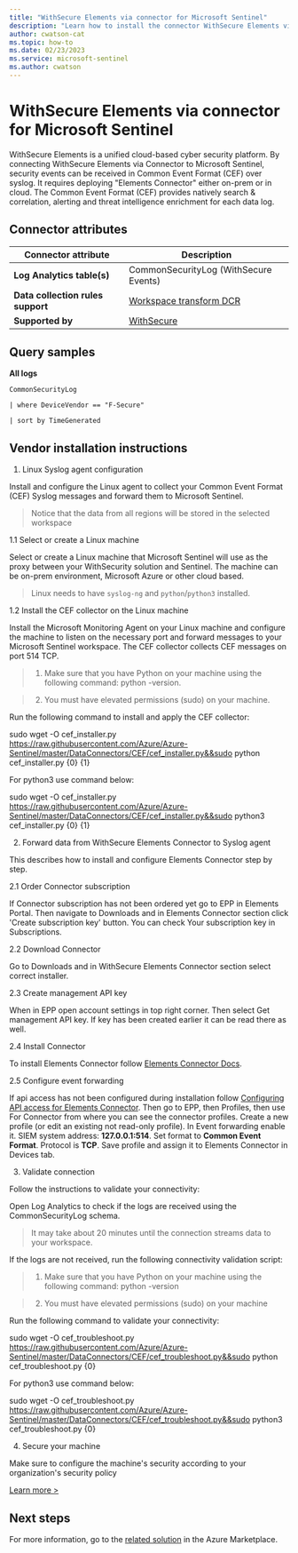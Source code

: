 ```yaml
---
title: "WithSecure Elements via connector for Microsoft Sentinel"
description: "Learn how to install the connector WithSecure Elements via to connect your data source to Microsoft Sentinel."
author: cwatson-cat
ms.topic: how-to
ms.date: 02/23/2023
ms.service: microsoft-sentinel
ms.author: cwatson
---
```


# WithSecure Elements via connector for Microsoft Sentinel

WithSecure Elements is a unified cloud-based cyber security platform.
By connecting WithSecure Elements via Connector to Microsoft Sentinel, security events can be received in Common Event Format (CEF) over syslog.
It requires deploying "Elements Connector" either on-prem or in cloud.
The Common Event Format (CEF) provides natively search & correlation, alerting and threat intelligence enrichment for each data log.

## Connector attributes

| Connector attribute | Description |
| --- | --- |
| **Log Analytics table(s)** | CommonSecurityLog (WithSecure Events)<br/> |
| **Data collection rules support** | [Workspace transform DCR](/azure/azure-monitor/logs/tutorial-workspace-transformations-portal) |
| **Supported by** | [WithSecure](https://www.withsecure.com/en/support) |

## Query samples

**All logs**
   ```kusto
CommonSecurityLog

   | where DeviceVendor == "F-Secure"

   | sort by TimeGenerated
   ```



## Vendor installation instructions

1. Linux Syslog agent configuration

Install and configure the Linux agent to collect your Common Event Format (CEF) Syslog messages and forward them to Microsoft Sentinel.

> Notice that the data from all regions will be stored in the selected workspace

1.1 Select or create a Linux machine

Select or create a Linux machine that Microsoft Sentinel will use as the proxy between your WithSecurity solution and Sentinel. The machine can be on-prem environment, Microsoft Azure or other cloud based.
> Linux needs to have `syslog-ng` and `python`/`python3` installed.

1.2 Install the CEF collector on the Linux machine

Install the Microsoft Monitoring Agent on your Linux machine and configure the machine to listen on the necessary port and forward messages to your Microsoft Sentinel workspace. The CEF collector collects CEF messages on port 514 TCP.

> 1. Make sure that you have Python on your machine using the following command: python -version.

> 2. You must have elevated permissions (sudo) on your machine.

   Run the following command to install and apply the CEF collector:

   sudo wget -O cef_installer.py https://raw.githubusercontent.com/Azure/Azure-Sentinel/master/DataConnectors/CEF/cef_installer.py&&sudo python cef_installer.py {0} {1}

   For python3 use command below:

   sudo wget -O cef_installer.py https://raw.githubusercontent.com/Azure/Azure-Sentinel/master/DataConnectors/CEF/cef_installer.py&&sudo python3 cef_installer.py {0} {1}

2. Forward data from WithSecure Elements Connector to Syslog agent

This describes how to install and configure Elements Connector step by step.

2.1 Order Connector subscription

If Connector subscription has not been ordered yet go to EPP in Elements Portal. Then navigate to Downloads and in Elements Connector section click 'Create subscription key' button. You can check Your subscription key in Subscriptions.

2.2 Download Connector

Go to Downloads and in WithSecure Elements Connector section select correct installer.

2.3 Create management API key

When in EPP open account settings in top right corner. Then select Get management API key. If key has been created earlier it can be read there as well.

2.4 Install Connector

To install Elements Connector follow [Elements Connector Docs](https://help.f-secure.com/product.html#business/connector/latest/en/concept_BA55FDB13ABA44A8B16E9421713F4913-latest-en).

2.5 Configure event forwarding

If api access has not been configured during installation follow [Configuring API access for Elements Connector](https://help.f-secure.com/product.html#business/connector/latest/en/task_F657F4D0F2144CD5913EE510E155E234-latest-en).
Then go to EPP, then Profiles, then use For Connector from where you can see the connector profiles. Create a new profile (or edit an existing not read-only profile). In Event forwarding enable it. SIEM system address: **127.0.0.1:514**. Set format to **Common Event Format**. Protocol is **TCP**. Save profile and assign it to Elements Connector in Devices tab.

3. Validate connection

Follow the instructions to validate your connectivity:

Open Log Analytics to check if the logs are received using the CommonSecurityLog schema.

>It may take about 20 minutes until the connection streams data to your workspace.

If the logs are not received, run the following connectivity validation script:

> 1. Make sure that you have Python on your machine using the following command: python -version

>2. You must have elevated permissions (sudo) on your machine

   Run the following command to validate your connectivity:

   sudo wget -O cef_troubleshoot.py https://raw.githubusercontent.com/Azure/Azure-Sentinel/master/DataConnectors/CEF/cef_troubleshoot.py&&sudo python cef_troubleshoot.py {0}

   For python3 use command below:

   sudo wget -O cef_troubleshoot.py https://raw.githubusercontent.com/Azure/Azure-Sentinel/master/DataConnectors/CEF/cef_troubleshoot.py&&sudo python3 cef_troubleshoot.py {0}

4. Secure your machine 

Make sure to configure the machine's security according to your organization's security policy


[Learn more >](https://aka.ms/SecureCEF)



## Next steps

For more information, go to the [related solution](https://azuremarketplace.microsoft.com/en-us/marketplace/apps/withsecurecorporation.sentinel-solution-withsecure-via-connector?tab=Overview) in the Azure Marketplace.
